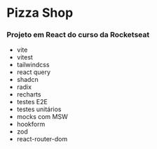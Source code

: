 # Pizza Shop
### Projeto em React do curso da Rocketseat
- vite
- vitest
- tailwindcss
- react query
- shadcn
- radix
- recharts
- testes E2E
- testes unitários
- mocks com MSW
- hookform
- zod
- react-router-dom
